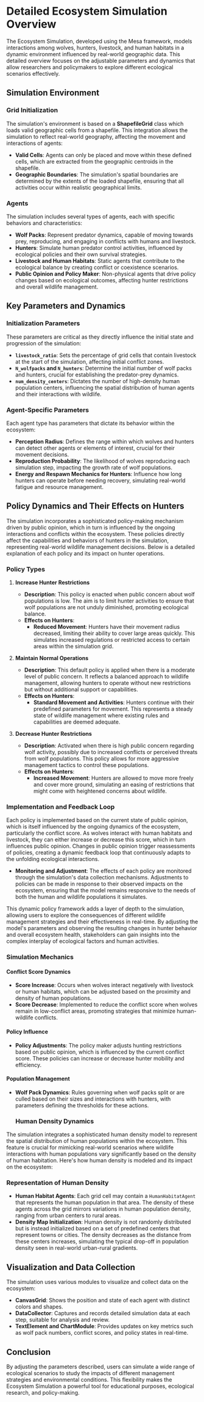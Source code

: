 # Detailed Ecosystem Simulation Overview

The Ecosystem Simulation, developed using the Mesa framework, models interactions among wolves, hunters, livestock, and human habitats in a dynamic environment influenced by real-world geographic data. This detailed overview focuses on the adjustable parameters and dynamics that allow researchers and policymakers to explore different ecological scenarios effectively.

## Simulation Environment

### Grid Initialization
The simulation's environment is based on a **ShapefileGrid** class which loads valid geographic cells from a shapefile. This integration allows the simulation to reflect real-world geography, affecting the movement and interactions of agents:

- **Valid Cells**: Agents can only be placed and move within these defined cells, which are extracted from the geographic centroids in the shapefile.
- **Geographic Boundaries**: The simulation's spatial boundaries are determined by the extents of the loaded shapefile, ensuring that all activities occur within realistic geographical limits.

### Agents
The simulation includes several types of agents, each with specific behaviors and characteristics:

- **Wolf Packs**: Represent predator dynamics, capable of moving towards prey, reproducing, and engaging in conflicts with humans and livestock. 
- **Hunters**: Simulate human predator control activities, influenced by ecological policies and their own survival strategies.
- **Livestock and Human Habitats**: Static agents that contribute to the ecological balance by creating conflict or coexistence scenarios.
- **Public Opinion and Policy Maker**: Non-physical agents that drive policy changes based on ecological outcomes, affecting hunter restrictions and overall wildlife management.

## Key Parameters and Dynamics

### Initialization Parameters
These parameters are critical as they directly influence the initial state and progression of the simulation:

- **`livestock_ratio`**: Sets the percentage of grid cells that contain livestock at the start of the simulation, affecting initial conflict zones.
- **`N_wolfpacks` and `N_hunters`**: Determine the initial number of wolf packs and hunters, crucial for establishing the predator-prey dynamics.
- **`num_density_centers`**: Dictates the number of high-density human population centers, influencing the spatial distribution of human agents and their interactions with wildlife.

### Agent-Specific Parameters
Each agent type has parameters that dictate its behavior within the ecosystem:

- **Perception Radius**: Defines the range within which wolves and hunters can detect other agents or elements of interest, crucial for their movement decisions.
- **Reproduction Probability**: The likelihood of wolves reproducing each simulation step, impacting the growth rate of wolf populations.
- **Energy and Respawn Mechanics for Hunters**: Influence how long hunters can operate before needing recovery, simulating real-world fatigue and resource management.


## Policy Dynamics and Their Effects on Hunters

The simulation incorporates a sophisticated policy-making mechanism driven by public opinion, which in turn is influenced by the ongoing interactions and conflicts within the ecosystem. These policies directly affect the capabilities and behaviors of hunters in the simulation, representing real-world wildlife management decisions. Below is a detailed explanation of each policy and its impact on hunter operations.

### Policy Types

1. **Increase Hunter Restrictions**
   - **Description**: This policy is enacted when public concern about wolf populations is low. The aim is to limit hunter activities to ensure that wolf populations are not unduly diminished, promoting ecological balance.
   - **Effects on Hunters**:
     - **Reduced Movement**: Hunters have their movement radius decreased, limiting their ability to cover large areas quickly. This simulates increased regulations or restricted access to certain areas within the simulation grid.


2. **Maintain Normal Operations**
   - **Description**: This default policy is applied when there is a moderate level of public concern. It reflects a balanced approach to wildlife management, allowing hunters to operate without new restrictions but without additional support or capabilities.
   - **Effects on Hunters**:
     - **Standard Movement and Activities**: Hunters continue with their predefined parameters for movement. This represents a steady state of wildlife management where existing rules and capabilities are deemed adequate.

3. **Decrease Hunter Restrictions**
   - **Description**: Activated when there is high public concern regarding wolf activity, possibly due to increased conflicts or perceived threats from wolf populations. This policy allows for more aggressive management tactics to control these populations.
   - **Effects on Hunters**:
     - **Increased Movement**: Hunters are allowed to move more freely and cover more ground, simulating an easing of restrictions that might come with heightened concerns about wildlife.
    
### Implementation and Feedback Loop

Each policy is implemented based on the current state of public opinion, which is itself influenced by the ongoing dynamics of the ecosystem, particularly the conflict score. As wolves interact with human habitats and livestock, they can either increase or decrease this score, which in turn influences public opinion. Changes in public opinion trigger reassessments of policies, creating a dynamic feedback loop that continuously adapts to the unfolding ecological interactions.

- **Monitoring and Adjustment**: The effects of each policy are monitored through the simulation's data collection mechanisms. Adjustments to policies can be made in response to their observed impacts on the ecosystem, ensuring that the model remains responsive to the needs of both the human and wildlife populations it simulates.

This dynamic policy framework adds a layer of depth to the simulation, allowing users to explore the consequences of different wildlife management strategies and their effectiveness in real-time. By adjusting the model's parameters and observing the resulting changes in hunter behavior and overall ecosystem health, stakeholders can gain insights into the complex interplay of ecological factors and human activities.

### Simulation Mechanics

#### Conflict Score Dynamics
- **Score Increase**: Occurs when wolves interact negatively with livestock or human habitats, which can be adjusted based on the proximity and density of human populations.
- **Score Decrease**: Implemented to reduce the conflict score when wolves remain in low-conflict areas, promoting strategies that minimize human-wildlife conflicts.

#### Policy Influence
- **Policy Adjustments**: The policy maker adjusts hunting restrictions based on public opinion, which is influenced by the current conflict score. These policies can increase or decrease hunter mobility and efficiency.

#### Population Management
- **Wolf Pack Dynamics**: Rules governing when wolf packs split or are culled based on their sizes and interactions with hunters, with parameters defining the thresholds for these actions.

  ### Human Density Dynamics

The simulation integrates a sophisticated human density model to represent the spatial distribution of human populations within the ecosystem. This feature is crucial for mimicking real-world scenarios where wildlife interactions with human populations vary significantly based on the density of human habitation. Here's how human density is modeled and its impact on the ecosystem:

### Representation of Human Density

- **Human Habitat Agents**: Each grid cell may contain a `HumanHabitatAgent` that represents the human population in that area. The density of these agents across the grid mirrors variations in human population density, ranging from urban centers to rural areas.
- **Density Map Initialization**: Human density is not randomly distributed but is instead initialized based on a set of predefined centers that represent towns or cities. The density decreases as the distance from these centers increases, simulating the typical drop-off in population density seen in real-world urban-rural gradients.


## Visualization and Data Collection
The simulation uses various modules to visualize and collect data on the ecosystem:

- **CanvasGrid**: Shows the position and state of each agent with distinct colors and shapes.
- **DataCollector**: Captures and records detailed simulation data at each step, suitable for analysis and review.
- **TextElement and ChartModule**: Provides updates on key metrics such as wolf pack numbers, conflict scores, and policy states in real-time.

## Conclusion

By adjusting the parameters described, users can simulate a wide range of ecological scenarios to study the impacts of different management strategies and environmental conditions. This flexibility makes the Ecosystem Simulation a powerful tool for educational purposes, ecological research, and policy-making.


